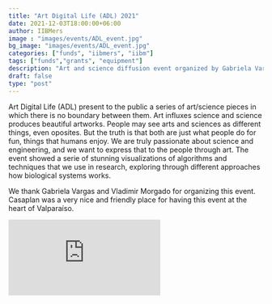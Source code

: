 ```yaml
---
title: "Art Digital Life (ADL) 2021"
date: 2021-12-03T18:00:00+06:00
author: IIBMers
image : "images/events/ADL_event.jpg"
bg_image: "images/events/ADL_event.jpg"
categories: ["funds", "iibmers", "iibm"]
tags: ["funds","grants", "equipment"]
description: "Art and science diffusion event organized by Gabriela Vargas and Vladimir Morgado held in Casaplan, Valparaíso. IIBMers supported this activity with content and interactive installations"
draft: false
type: "post"
---
```



Art Digital Life (ADL) present to the public a series of art/science pieces in which there is no boundary between them. Art influxes science and science produces beautiful artworks. People may see arts and sciences as different things, even oposites. But the truth is that both are just what people do for fun, things that humans enjoy. We are truly passionate about science and engineering, and we want to express that to the people through art. The event showed a serie of stunning visualizations of algorithms and techniques that we use in research, exploring through different approaches how biological systems works.

We thank Gabriela Vargas and Vladimir Morgado for organizing this event. Casaplan was a very nice and friendly place for having this event at the heart of Valparaíso.

<iframe src="https://www.youtube.com/embed/EocuSkHZzmg" title="YouTube video player" frameborder="0" allow="accelerometer; autoplay; clipboard-write; encrypted-media; gyroscope; picture-in-picture" allowfullscreen></iframe>

